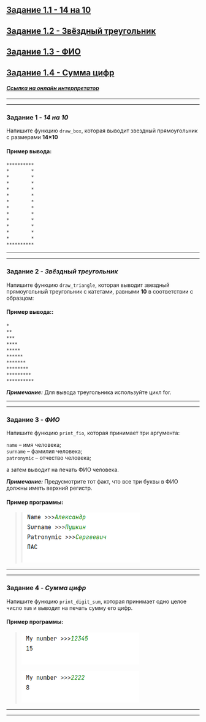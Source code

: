## [Задание 1.1 - 14 на 10](#task_1)
## [Задание 1.2 - Звёздный треугольник](#task_2)
## [Задание 1.3 - ФИО](#task_3)
## [Задание 1.4 - Сумма цифр](#task_4)


#### [_Ссылка на онлайн интерпретатор_](https://www.online-python.com/)
_________________________________________
_________________________________________

### Задание 1 - _14 на 10_ <a name="task_1"></a>
Напишите функцию `draw_box`, которая выводит звездный прямоугольник с размерами 
**14×10**


#### Пример вывода:
```shell
**********
*        *
*        *
*        *
*        *
*        *
*        *
*        *
*        *
*        *
*        *
*        *
*        *
**********
```

_________________________________________
_________________________________________
### Задание 2 - _Звёздный треугольник_<a name="task_2"></a> 
Напишите функцию `draw_triangle`, которая выводит звездный прямоугольный треугольник с катетами, 
равными **10** в соответствии с образцом:

#### Пример вывода::
```shell
*
**
***
****
*****
******
*******
********
*********
**********
```

**_Примечание:_** Для вывода треугольника используйте цикл for.


_________________________________________
_________________________________________
### Задание 3 - _ФИО_<a name="task_3"></a>
Напишите функцию `print_fio`, которая принимает три аргумента:

`name` – имя человека;  
`surname` – фамилия человека;  
`patronymic` – отчество человека;  

а затем выводит на печать ФИО человека.

**_Примечание:_** Предусмотрите тот факт, что все три буквы в ФИО должны иметь верхний регистр.

#### Пример программы:
> ![alt](images/task_1_3a.png)

_________________________________________
_________________________________________
### Задание 4 - _Сумма цифр_<a name="task_4"></a>
Напишите функцию `print_digit_sum`, 
которая принимает одно целое число `num` и выводит на печать сумму его цифр.

#### Пример программы:
> ![alt](images/task_1_4a.png)
> 
> ![alt](images/task_1_4b.png)

_________________________________________
_________________________________________